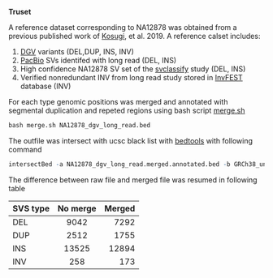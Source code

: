 **Truset**

A reference dataset corresponding to NA12878 was obtained from a previous published work of [Kosugi](https://genomebiology.biomedcentral.com/articles/10.1186/s13059-019-1720-5), et al. 2019. 
A reference calset includes:
 
 1. [DGV](http://dgv.tcag.ca/dgv/app/downloads?ref=GRCh37/hg19) variants (DEL,DUP, INS, INV)
 2. [PacBio](https://www.nature.com/articles/nmeth.3454) SVs identifed with long read (DEL, INS)
 3. High confidence NA12878 SV set of the [svclassify](https://bmcgenomics.biomedcentral.com/articles/10.1186/s12864-016-2366-2) study (DEL, INS)
 4. Verified nonredundant INV from long read study stored in [InvFEST](http://invfestdb.uab.cat/#:~:text=The%20InvFEST%20database%20stores%20and,the%20resolution%20of%20each%20study.) database (INV)
 
 
 
For each type genomic positions was merged and annotated with segmental duplication and repeted regions using bash script [merge.sh](https://github.com/Manuelaio/sv_benchmark/blob/main/truset/merge.sh)

```r
bash merge.sh NA12878_dgv_long_read.bed

```
The outfile was intersect with ucsc black list with [bedtools](https://bedtools.readthedocs.io/en/latest/content/tools/intersect.html) with following command

```r
intersectBed -a NA12878_dgv_long_read.merged.annotated.bed -b GRCh38_unified_blacklist.bed -v > NA12878_dgv_long_read.merged.annotated.nbl.bed

```

The difference between raw file and merged file was resumed in following table 



|    SVS type    |   No merge   |   Merged     |
| :------------- | :----------: | -----------: |
|  DEL           | 9042         | 7292         |
|  DUP           | 2512         | 1755         |
|  INS           | 13525        | 12894        |
|  INV           | 258          |  173         |


